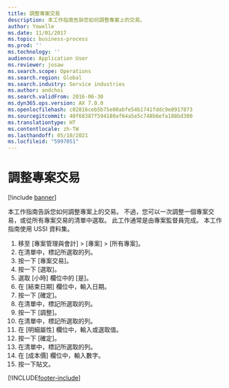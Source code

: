 ```yaml
---
title: 調整專案交易
description: 本工作指南告訴您如何調整專案上的交易。
author: Yowelle
ms.date: 11/01/2017
ms.topic: business-process
ms.prod: ''
ms.technology: ''
audience: Application User
ms.reviewer: josaw
ms.search.scope: Operations
ms.search.region: Global
ms.search.industry: Service industries
ms.author: andchoi
ms.search.validFrom: 2016-06-30
ms.dyn365.ops.version: AX 7.0.0
ms.openlocfilehash: c02816ceb5b75e00abfe54b1741fddc9e0917873
ms.sourcegitcommit: 40f68387f594180af64a5e5c748b6efa188bd300
ms.translationtype: HT
ms.contentlocale: zh-TW
ms.lasthandoff: 05/10/2021
ms.locfileid: "5997051"
---
```

# <a name="adjust-project-transactions"></a>調整專案交易

[!include [banner](../../includes/banner.md)]

本工作指南告訴您如何調整專案上的交易。 不過，您可以一次調整一個專案交易，或從所有專案交易的清單中選取。 此工作通常是由專案監督員完成。 本工作指南使用 USSI 資料集。

1. 移至 [專案管理與會計] > [專案] > [所有專案]。 
2. 在清單中，標記所選取的列。 
3. 按一下 [專案交易]。 
4. 按一下 [選取]。 
5. 選取 [小時] 欄位中的 [是]。 
6. 在 [結束日期] 欄位中，輸入日期。 
7. 按一下 [確定]。 
8. 在清單中，標記所選取的列。 
9. 按一下 [調整]。 
10. 在清單中，標記所選取的列。 
11. 在 [明細屬性] 欄位中，輸入或選取值。 
12. 按一下 [確定]。 
13. 在清單中，標記所選取的列。 
14. 在 [成本價] 欄位中，輸入數字。 
15. 按一下貼文。 


[!INCLUDE[footer-include](../../includes/footer-banner.md)]